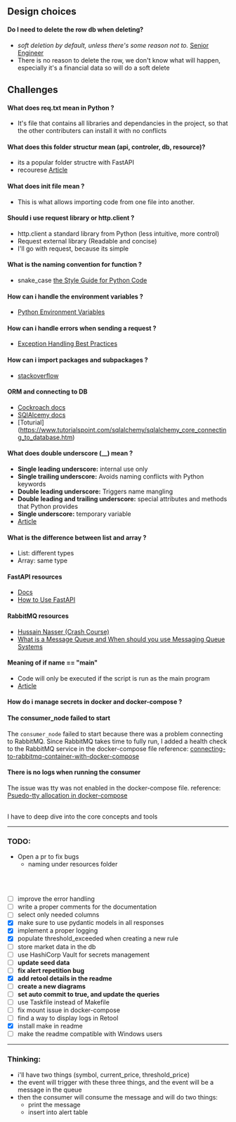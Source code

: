 
## Design choices

#### Do I need to delete the row db when deleting?
- _soft deletion by default, unless there's some reason not to._ [Senior Engineer](https://news.ycombinator.com/item?id=32156009)
- There is no reason to delete the row, we don't know what will happen, especially 
it's a financial data so will do a soft delete

## Challenges

#### What does req.txt mean in Python ?
- It's file that contains all libraries and dependancies in the project, so that the other contributers can install it with no conflicts

#### What does this folder structur mean (api, controler, db, resource)?
- its a popular folder structre with FastAPI
- recourese [Article](https://fastapi.tiangolo.com/tutorial/bigger-applications/)

#### What does __init__ file mean ?
- This is what allows importing code from one file into another.


#### Should i use request library or http.client ?
- http.client a standard library from Python (less intuitive, more control)
- Request external library (Readable and concise)
- I'll go with request, because its simple


#### What is the naming convention for function ?
- snake_case [the Style Guide for Python Code](https://pep8.org/)

#### How can i handle the environment variables ?
- [Python Environment Variables](https://developer.vonage.com/en/blog/python-environment-variables-a-primer)

#### How can i handle errors when sending a request ?
- [Exception Handling Best Practices](https://www.slingacademy.com/article/python-requests-exception-handling-best-practices/)

#### How can i import packages and subpackages ?
- [stackoverflow](https://stackoverflow.com/questions/71449587/importing-packages-and-subpackages-in-python)

#### ORM and connecting to DB
- [Cockroach docs](https://www.cockroachlabs.com/docs/stable/build-a-python-app-with-cockroachdb-sqlalchemy)
- [SQlAlcemy docs](https://docs.sqlalchemy.org/en/20/tutorial/dbapi_transactions.html)
- [Toturial] (https://www.tutorialspoint.com/sqlalchemy/sqlalchemy_core_connecting_to_database.htm)

#### What does double underscore (__) mean ?
- **Single leading underscore:**  internal use only
- **Single trailing underscore:** Avoids naming conflicts with Python keywords
- **Double leading underscore:** Triggers name mangling 
- **Double leading and trailing underscore:** special attributes and methods that Python provides
- **Single underscore:** temporary variable
- [Article](https://realpython.com/python-double-underscore/)

#### What is the difference between list and array ?
- List: different types
- Array: same type

#### FastAPI resources
- [Docs](https://fastapi.tiangolo.com/tutorial/body-fields/)
- [How to Use FastAPI](https://www.youtube.com/watch?v=SORiTsvnU28)

#### RabbitMQ resources
- [Hussain Nasser (Crash Course)](https://youtu.be/Cie5v59mrTg?si=kzv--8jM_HIMsYbh)
- [What is a Message Queue and When should you use Messaging Queue Systems](https://youtu.be/W4_aGb_MOls?si=4SufosdHeIaz2xXR)

#### Meaning of if __name__ == "__main__"
- Code will only be executed if the script is run as the main program
- [Article](https://www.theserverside.com/tip/What-does-the-Python-if-name-equals-main-construct-do#:~:text=to%20the%20console.-,The%20if%20__name__%20%3D%3D%20%22__main__%22%3A,it%20would%20not%20execute%20automatically.)

#### How do i manage secrets in docker and docker-compose ?

#### The consumer_node failed to start
The `consumer_node` failed to start because there was a problem connecting to RabbitMQ. 
Since RabbitMQ takes time to fully run, I added a health check to the RabbitMQ service in the docker-compose file
reference: [connecting-to-rabbitmq-container-with-docker-compose](https://stackoverflow.com/questions/53031439/connecting-to-rabbitmq-container-with-docker-compose)

#### There is no logs when running the consumer
The issue was tty was not enabled in the docker-compose file.
reference: [Psuedo-tty allocation in docker-compose](https://stackoverflow.com/a/62955017)

<br>
I have to deep dive into the core concepts and tools


----
### TODO: 
- Open a pr to fix bugs 
  - naming under resources folder
  
<br> <br>

- [ ] improve the error handling
- [ ] write a proper comments for the documentation
- [ ] select only needed columns
- [x] make sure to use pydantic models in all responses
- [x] implement a proper logging
- [x] populate threshold_exceeded when creating a new rule
- [ ] store market data in the db
- [ ] use HashiCorp Vault for secrets management
- [ ] **update seed data**
- [ ] **fix alert repetition bug**
- [x] **add retool details in the readme**
- [ ] **create a new diagrams**
- [ ] **set auto commit to true, and update the queries**
- [ ] use Taskfile instead of Makefile
- [ ] fix mount issue in docker-compose
- [ ] find a way to display logs in Retool
- [x] install make in readme
- [ ] make the readme compatible with Windows users

-----
### Thinking:
- i'll have two things (symbol, current_price, threshold_price)
- the event will trigger with these three things, and the event will be a message in the queue
- then the consumer will consume the message and will do two things:
  - print the message
  - insert into alert table